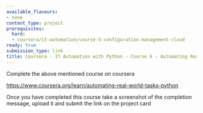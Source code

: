 ```yaml
---
available_flavours:
- none
content_type: project
prerequisites:
  hard:
  - coursera/it-automation/course-5-configuration-management-cloud
ready: true
submission_type: link
title: Coursera - IT Automation with Python - Course 6 - Automating Real-World Tasks with Python
---
```


Complete the above mentioned course on coursera

https://www.coursera.org/learn/automating-real-world-tasks-python

Once you have completed this course take a screenshot of the completion message, upload it and submit the link on the project card